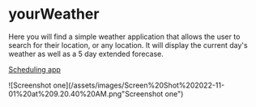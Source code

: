 # yourWeather

Here you will find a simple weather application that allows the user to search for their location, or any location. It will display the current day's weather as well as a 5 day extended forecase.






[Scheduling app](https://ryc2014.github.io/scheduling-app/)

![Screenshot one](/assets/images/Screen%20Shot%202022-11-01%20at%209.20.40%20AM.png"Screenshot one") 




